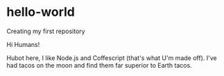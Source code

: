 # hello-world
Creating my first repository

Hi Humans!

Hubot here, I like Node.js and Coffescript (that's what U'm made off).
I've had tacos on the moon and find them far superior to Earth tacos.
